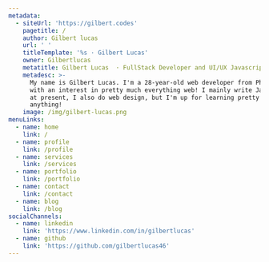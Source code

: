 ```yaml
---
metadata:
  - siteUrl: 'https://gilbert.codes'
    pagetitle: /
    author: Gilbert lucas
    url: ' '
    titleTemplate: '%s · Gilbert Lucas'
    owner: Gilbertlucas
    metatitle: Gilbert Lucas  · FullStack Developer and UI/UX Javascript Specialist
    metadesc: >-
      My name is Gilbert Lucas. I'm a 28-year-old web developer from Philippines
      with an interest in pretty much everything web! I mainly write JavaScript
      at present, I also do web design, but I'm up for learning pretty much
      anything!
    image: /img/gilbert-lucas.png
menuLinks:
  - name: home
    link: /
  - name: profile
    link: /profile
  - name: services
    link: /services
  - name: portfolio
    link: /portfolio
  - name: contact
    link: /contact
  - name: blog
    link: /blog
socialChannels:
  - name: linkedin
    link: 'https://www.linkedin.com/in/gilbertlucas'
  - name: github
    link: 'https://github.com/gilbertlucas46'
---
```


